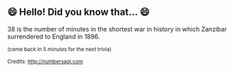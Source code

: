 ## 😄 Hello! Did you know that... 😄
38 is the number of minutes in the shortest war in history in which Zanzibar surrendered to England in 1896.

<sup>(come back in 5 minutes for the next trivia)</sup>


<sup>Credits: http://numbersapi.com</sup>
